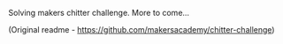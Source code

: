 Solving makers chitter challenge. More to come...

(Original readme - https://github.com/makersacademy/chitter-challenge)

